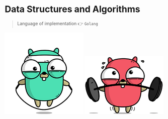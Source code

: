 # Data Structures and Algorithms
> Language of implementation :point_right: `Golang`

<p align="center">
  <img src="./imgs/gopher-jumping.gif" width="250" />
  <img src="./imgs/gopher-lifting.gif" width="250" />
</p>
